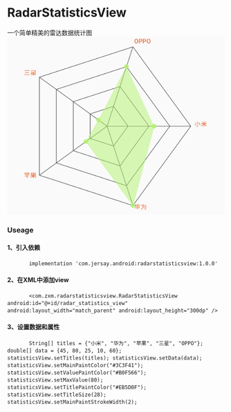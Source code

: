 # RadarStatisticsView
一个简单精美的雷达数据统计图
![雷达数据统计数](https://github.com/Grrsun/RadarStatisticsView/blob/master/images/RadarStatisticsView.png)

### Useage
#### 1、引入依赖
`       implementation 'com.jersay.android:radarstatisticsview:1.0.0'`
#### 2、在XML中添加view
`       <com.zxm.radarstatisticsview.RadarStatisticsView
        android:id="@+id/radar_statistics_view"
        android:layout_width="match_parent"
        android:layout_height="300dp" />`
#### 3、设置数据和属性
`       String[] titles = {"小米", "华为", "苹果", "三星", "OPPO"};
        double[] data = {45, 80, 25, 10, 60};
        statisticsView.setTitles(titles);
        statisticsView.setData(data);
        statisticsView.setMainPaintColor("#3C3F41");
        statisticsView.setValuePaintColor("#B0F566");
        statisticsView.setMaxValue(80);
        statisticsView.setTitlePaintColor("#EB5D0F");
        statisticsView.setTitleSize(28);
        statisticsView.setMainPaintStrokeWidth(2);`


